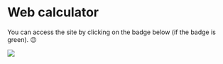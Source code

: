 # Web calculator

You can access the site by clicking on the badge below (if the badge is green). 😉

[![](https://github.com/visnowden/web_calculator/actions/workflows/pages/pages-build-deployment/badge.svg)](https://visnowden.github.io/web_calculator/)
